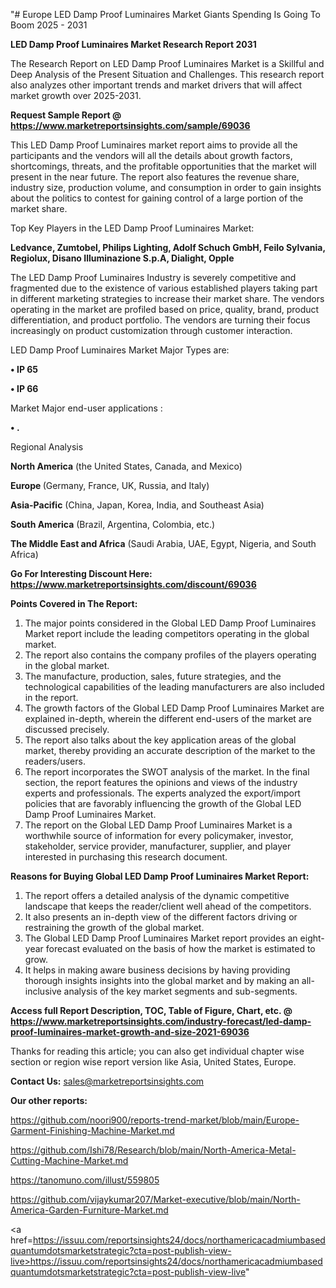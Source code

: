 "# Europe LED Damp Proof Luminaires Market Giants Spending Is Going To Boom 2025 - 2031

<strong>LED Damp Proof Luminaires Market Research Report 2031</strong>

The Research Report on LED Damp Proof Luminaires Market is a Skillful and Deep Analysis of the Present Situation and Challenges. This research report also analyzes other important trends and market drivers that will affect market growth over 2025-2031.

<strong>Request Sample Report @ <a href=https://www.marketreportsinsights.com/sample/69036>https://www.marketreportsinsights.com/sample/69036</a></strong>

This LED Damp Proof Luminaires market report aims to provide all the participants and the vendors will all the details about growth factors, shortcomings, threats, and the profitable opportunities that the market will present in the near future. The report also features the revenue share, industry size, production volume, and consumption in order to gain insights about the politics to contest for gaining control of a large portion of the market share.

Top Key Players in the LED Damp Proof Luminaires Market:

<strong>Ledvance, Zumtobel, Philips Lighting, Adolf Schuch GmbH, Feilo Sylvania, Regiolux, Disano Illuminazione S.p.A, Dialight, Opple</strong>

The LED Damp Proof Luminaires Industry is severely competitive and fragmented due to the existence of various established players taking part in different marketing strategies to increase their market share. The vendors operating in the market are profiled based on price, quality, brand, product differentiation, and product portfolio. The vendors are turning their focus increasingly on product customization through customer interaction.

LED Damp Proof Luminaires Market Major Types are:

<strong>• IP 65

• IP 66</strong>

Market Major end-user applications :

<strong>• .</strong>

Regional Analysis

</u><strong><b>North America</b></strong> (the United States, Canada, and Mexico)

<strong><b>Europe </b></strong>(Germany, France, UK, Russia, and Italy)

<strong><b>Asia-Pacific</b></strong> (China, Japan, Korea, India, and Southeast Asia)

<strong><b>South America</b></strong> (Brazil, Argentina, Colombia, etc.)

<strong><b>The Middle East and Africa</b></strong> (Saudi Arabia, UAE, Egypt, Nigeria, and South Africa)

<strong>Go For Interesting Discount Here: <a href=https://www.marketreportsinsights.com/discount/69036>https://www.marketreportsinsights.com/discount/69036</a></strong>

<strong>Points Covered in The Report:</strong>
<ol>
  <li>The major points considered in the Global LED Damp Proof Luminaires Market report include the leading competitors operating in the global market.</li>
  <li>The report also contains the company profiles of the players operating in the global market.</li>
  <li>The manufacture, production, sales, future strategies, and the technological capabilities of the leading manufacturers are also included in the report.</li>
  <li>The growth factors of the Global LED Damp Proof Luminaires Market are explained in-depth, wherein the different end-users of the market are discussed precisely.</li>
  <li>The report also talks about the key application areas of the global market, thereby providing an accurate description of the market to the readers/users.</li>
  <li>The report incorporates the SWOT analysis of the market. In the final section, the report features the opinions and views of the industry experts and professionals. The experts analyzed the export/import policies that are favorably influencing the growth of the Global LED Damp Proof Luminaires Market.</li>
  <li>The report on the Global LED Damp Proof Luminaires Market is a worthwhile source of information for every policymaker, investor, stakeholder, service provider, manufacturer, supplier, and player interested in purchasing this research document.</li>
</ol>
<strong>Reasons for Buying Global LED Damp Proof Luminaires Market Report:</strong>

<ol>
  <li>The report offers a detailed analysis of the dynamic competitive landscape that keeps the reader/client well ahead of the competitors.</li>
  <li>It also presents an in-depth view of the different factors driving or restraining the growth of the global market.</li>
  <li>The Global LED Damp Proof Luminaires Market report provides an eight-year forecast evaluated on the basis of how the market is estimated to grow.</li>
  <li>It helps in making aware business decisions by having providing thorough insights insights into the global market and by making an all-inclusive analysis of the key market segments and sub-segments.</li>
</ol>
<strong>Access full Report Description, TOC, Table of Figure, Chart, etc. @ <a href=https://www.marketreportsinsights.com/industry-forecast/led-damp-proof-luminaires-market-growth-and-size-2021-69036>https://www.marketreportsinsights.com/industry-forecast/led-damp-proof-luminaires-market-growth-and-size-2021-69036</a></strong>


Thanks for reading this article; you can also get individual chapter wise section or region wise report version like Asia, United States, Europe.

<strong>Contact Us:</strong>
sales@marketreportsinsights.com

<strong>Our other reports:</strong>

<a href=https://github.com/noori900/reports-trend-market/blob/main/Europe-Garment-Finishing-Machine-Market.md>https://github.com/noori900/reports-trend-market/blob/main/Europe-Garment-Finishing-Machine-Market.md</a>

<a href=https://github.com/Ishi78/Research/blob/main/North-America-Metal-Cutting-Machine-Market.md>https://github.com/Ishi78/Research/blob/main/North-America-Metal-Cutting-Machine-Market.md</a>

<a href=https://tanomuno.com/illust/559805>https://tanomuno.com/illust/559805</a>

<a href=https://github.com/vijaykumar207/Market-executive/blob/main/North-America-Garden-Furniture-Market.md>https://github.com/vijaykumar207/Market-executive/blob/main/North-America-Garden-Furniture-Market.md</a>

<a href=https://issuu.com/reportsinsights24/docs/northamericacadmiumbasedquantumdotsmarketstrategic?cta=post-publish-view-live>https://issuu.com/reportsinsights24/docs/northamericacadmiumbasedquantumdotsmarketstrategic?cta=post-publish-view-live</a>"
